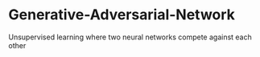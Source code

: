 # Generative-Adversarial-Network
Unsupervised learning where two neural networks compete against each other
